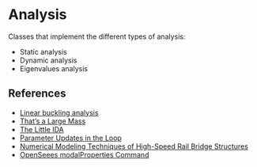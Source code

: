 # Analysis

Classes that implement the different types of analysis:

- Static analysis
- Dynamic analysis
- Eigenvalues analysis

## References

- [Linear buckling analysis](https://portwooddigital.com/2021/05/29/right-under-your-nose)
- [That’s a Large Mass](https://portwooddigital.com/2021/08/01/thats-a-large-mass/)
- [The Little IDA](https://portwooddigital.com/2021/10/31/the-little-ida/)
- [Parameter Updates in the Loop](https://portwooddigital.com/2021/08/15/parameter-updates-in-the-loop)
- [Numerical Modeling Techniques of High-Speed Rail Bridge Structures](https://trid.trb.org/view/1844146)
- [OpenSeees modalProperties Command](https://opensees.github.io/OpenSeesDocumentation/user/manual/analysis/modalProperties.html#modalproperties-command)
